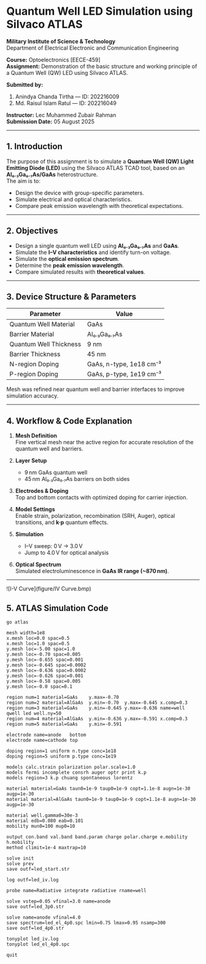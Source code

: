 # Quantum Well LED Simulation using Silvaco ATLAS

**Military Institute of Science & Technology**  
Department of Electrical Electronic and Communication Engineering  

**Course:** Optoelectronics [EECE-459]  
**Assignment:** Demonstration of the basic structure and working principle of a Quantum Well (QW) LED using Silvaco ATLAS.  

**Submitted by:**  
1. Anindya Chanda Tirtha — ID: 202216009  
2. Md. Raisul Islam Ratul — ID: 202216049  

**Instructor:** Lec Muhammed Zubair Rahman  
**Submission Date:** 05 August 2025  

---

## 1. Introduction
The purpose of this assignment is to simulate a **Quantum Well (QW) Light Emitting Diode (LED)** using the Silvaco ATLAS TCAD tool, based on an **Al₀.₃Ga₀.₇As/GaAs** heterostructure.  
The aim is to:
- Design the device with group-specific parameters.
- Simulate electrical and optical characteristics.
- Compare peak emission wavelength with theoretical expectations.

---

## 2. Objectives
- Design a single quantum well LED using **Al₀.₃Ga₀.₇As** and **GaAs**.
- Simulate the **I–V characteristics** and identify turn-on voltage.
- Simulate the **optical emission spectrum**.
- Determine the **peak emission wavelength**.
- Compare simulated results with **theoretical values**.

---

## 3. Device Structure & Parameters

| Parameter | Value |
|-----------|-------|
| Quantum Well Material | GaAs |
| Barrier Material | Al₀.₃Ga₀.₇As |
| Quantum Well Thickness | 9 nm |
| Barrier Thickness | 45 nm |
| N-region Doping | GaAs, n-type, 1e18 cm⁻³ |
| P-region Doping | GaAs, p-type, 1e19 cm⁻³ |

Mesh was refined near quantum well and barrier interfaces to improve simulation accuracy.

---

## 4. Workflow & Code Explanation

1. **Mesh Definition**  
   Fine vertical mesh near the active region for accurate resolution of the quantum well and barriers.

2. **Layer Setup**  
   - 9 nm GaAs quantum well  
   - 45 nm Al₀.₃Ga₀.₇As barriers on both sides

3. **Electrodes & Doping**  
   Top and bottom contacts with optimized doping for carrier injection.

4. **Model Settings**  
   Enable strain, polarization, recombination (SRH, Auger), optical transitions, and **k·p** quantum effects.

5. **Simulation**  
   - I–V sweep: 0 V → 3.0 V  
   - Jump to 4.0 V for optical analysis

6. **Optical Spectrum**  
   Simulated electroluminescence in **GaAs IR range (~870 nm)**.

---

![I-V Curve](figure/IV Curve.bmp)



## 5. ATLAS Simulation Code

```atlas
go atlas

mesh width=1e8
x.mesh loc=0.0 spac=0.5
x.mesh loc=1.0 spac=0.5
y.mesh loc=-5.00 spac=1.0
y.mesh loc=-0.70 spac=0.005
y.mesh loc=-0.655 spac=0.001
y.mesh loc=-0.645 spac=0.0002
y.mesh loc=-0.636 spac=0.0002
y.mesh loc=-0.626 spac=0.001
y.mesh loc=-0.58 spac=0.005
y.mesh loc=-0.0 spac=0.1

region num=1 material=GaAs    y.max=-0.70
region num=2 material=AlGaAs  y.min=-0.70  y.max=-0.645 x.comp=0.3
region num=3 material=GaAs    y.min=-0.645 y.max=-0.636 name=well qwell led well.ny=50
region num=4 material=AlGaAs  y.min=-0.636 y.max=-0.591 x.comp=0.3
region num=5 material=GaAs    y.min=-0.591

electrode name=anode   bottom
electrode name=cathode top

doping region=1 uniform n.type conc=1e18
doping region=5 uniform p.type conc=1e19

models calc.strain polarization polar.scale=1.0
models fermi incomplete consrh auger optr print k.p
models region=3 k.p chuang spontaneous lorentz

material material=GaAs taun0=1e-9 taup0=1e-9 copt=1.1e-8 augn=1e-30 augp=1e-30
material material=AlGaAs taun0=1e-9 taup0=1e-9 copt=1.1e-8 augn=1e-30 augp=1e-30

material well.gamma0=30e-3
material edb=0.080 eab=0.101
mobility mun0=100 mup0=10 

output con.band val.band band.param charge polar.charge e.mobility h.mobility
method climit=1e-4 maxtrap=10

solve init
solve prev
save outf=led_start.str

log outf=led_iv.log

probe name=Radiative integrate radiative rname=well

solve vstep=0.05 vfinal=3.0 name=anode
save outf=led_3p0.str

solve name=anode vfinal=4.0
save spectrum=led_el_4p0.spc lmin=0.75 lmax=0.95 nsamp=300
save outf=led_4p0.str

tonyplot led_iv.log
tonyplot led_el_4p0.spc

quit
